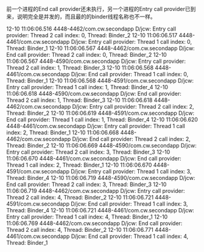 前一个进程的End call provider还未执行，另一个进程的Entry call provider已到来，说明完全是并发的，而且最的的binder线程名称也不一样。

12-10 11:06:06.516 4448-4462/com.cw.secondapp D/jcw: Entry call provider: Thread 2 call index: 0, Thread: Binder_2
12-10 11:06:06.517 4448-4461/com.cw.secondapp D/jcw: Entry call provider: Thread 1 call index: 0, Thread: Binder_1
12-10 11:06:06.567 4448-4462/com.cw.secondapp D/jcw: End call provider: Thread 2 call index: 0, Thread: Binder_2
12-10 11:06:06.567 4448-4590/com.cw.secondapp D/jcw: Entry call provider: Thread 2 call index: 1, Thread: Binder_3
12-10 11:06:06.568 4448-4461/com.cw.secondapp D/jcw: End call provider: Thread 1 call index: 0, Thread: Binder_1
12-10 11:06:06.568 4448-4591/com.cw.secondapp D/jcw: Entry call provider: Thread 1 call index: 1, Thread: Binder_4
12-10 11:06:06.618 4448-4590/com.cw.secondapp D/jcw: End call provider: Thread 2 call index: 1, Thread: Binder_3
12-10 11:06:06.618 4448-4462/com.cw.secondapp D/jcw: Entry call provider: Thread 2 call index: 2, Thread: Binder_2
12-10 11:06:06.619 4448-4591/com.cw.secondapp D/jcw: End call provider: Thread 1 call index: 1, Thread: Binder_4
12-10 11:06:06.620 4448-4461/com.cw.secondapp D/jcw: Entry call provider: Thread 1 call index: 2, Thread: Binder_1
12-10 11:06:06.668 4448-4462/com.cw.secondapp D/jcw: End call provider: Thread 2 call index: 2, Thread: Binder_2
12-10 11:06:06.669 4448-4590/com.cw.secondapp D/jcw: Entry call provider: Thread 2 call index: 3, Thread: Binder_3
12-10 11:06:06.670 4448-4461/com.cw.secondapp D/jcw: End call provider: Thread 1 call index: 2, Thread: Binder_1
12-10 11:06:06.670 4448-4591/com.cw.secondapp D/jcw: Entry call provider: Thread 1 call index: 3, Thread: Binder_4
12-10 11:06:06.719 4448-4590/com.cw.secondapp D/jcw: End call provider: Thread 2 call index: 3, Thread: Binder_3
12-10 11:06:06.719 4448-4462/com.cw.secondapp D/jcw: Entry call provider: Thread 2 call index: 4, Thread: Binder_2
12-10 11:06:06.721 4448-4591/com.cw.secondapp D/jcw: End call provider: Thread 1 call index: 3, Thread: Binder_4
12-10 11:06:06.721 4448-4461/com.cw.secondapp D/jcw: Entry call provider: Thread 1 call index: 4, Thread: Binder_1
12-10 11:06:06.769 4448-4462/com.cw.secondapp D/jcw: End call provider: Thread 2 call index: 4, Thread: Binder_2
12-10 11:06:06.771 4448-4461/com.cw.secondapp D/jcw: End call provider: Thread 1 call index: 4, Thread: Binder_1